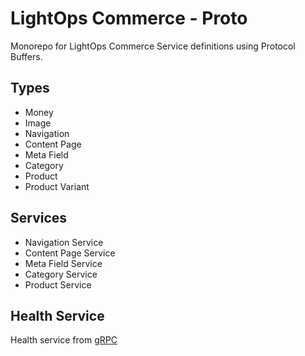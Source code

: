 # LightOps Commerce - Proto

Monorepo for LightOps Commerce Service definitions using Protocol Buffers.

## Types

- Money
- Image
- Navigation
- Content Page
- Meta Field
- Category
- Product
- Product Variant

## Services

- Navigation Service
- Content Page Service
- Meta Field Service
- Category Service
- Product Service

## Health Service

Health service from [gRPC](https://github.com/grpc/grpc/blob/master/doc/health-checking.md)